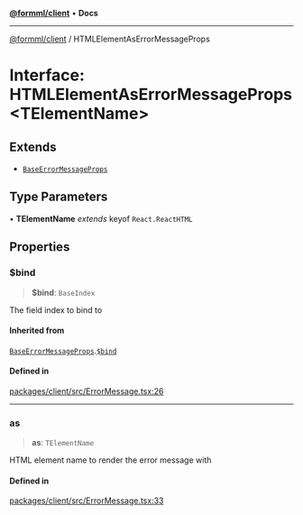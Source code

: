 [**@formml/client**](../README.md) • **Docs**

---

[@formml/client](../globals.md) / HTMLElementAsErrorMessageProps

# Interface: HTMLElementAsErrorMessageProps\<TElementName\>

## Extends

- [`BaseErrorMessageProps`](BaseErrorMessageProps.md)

## Type Parameters

• **TElementName** _extends_ keyof `React.ReactHTML`

## Properties

### $bind

> **$bind**: `BaseIndex`

The field index to bind to

#### Inherited from

[`BaseErrorMessageProps`](BaseErrorMessageProps.md).[`$bind`](BaseErrorMessageProps.md#$bind)

#### Defined in

[packages/client/src/ErrorMessage.tsx:26](https://github.com/formml/formml/blob/72da07b448131bd3f04929d1b1f639a533f113d9/packages/client/src/ErrorMessage.tsx#L26)

---

### as

> **as**: `TElementName`

HTML element name to render the error message with

#### Defined in

[packages/client/src/ErrorMessage.tsx:33](https://github.com/formml/formml/blob/72da07b448131bd3f04929d1b1f639a533f113d9/packages/client/src/ErrorMessage.tsx#L33)
